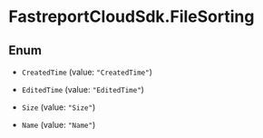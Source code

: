 # FastreportCloudSdk.FileSorting

## Enum


* `CreatedTime` (value: `"CreatedTime"`)

* `EditedTime` (value: `"EditedTime"`)

* `Size` (value: `"Size"`)

* `Name` (value: `"Name"`)


